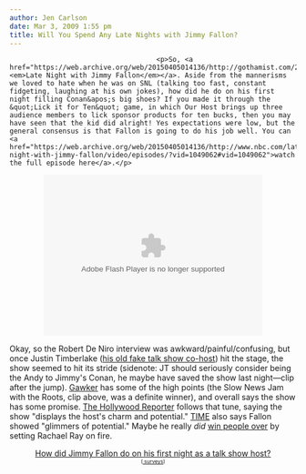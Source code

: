 ```yaml
---
author: Jen Carlson
date: Mar 3, 2009 1:55 pm
title: Will You Spend Any Late Nights with Jimmy Fallon?
---
```


	
										<p>So, <a href="https://web.archive.org/web/20150405014136/http://gothamist.com/2009/02/19/fallons_new_studio_is_sue_simmonss.php"><em>Late Night with Jimmy Fallon</em></a>. Aside from the mannerisms we loved to hate when he was on SNL (talking too fast, constant fidgeting, laughing at his own jokes), how did he do on his first night filling Conan&apos;s big shoes? If you made it through the &quot;Lick it for Ten&quot; game, in which Our Host brings up three audience members to lick sponsor products for ten bucks, then you may have seen that the kid did alright! Yes expectations were low, but the general consensus is that Fallon is going to do his job well. You can <a href="https://web.archive.org/web/20150405014136/http://www.nbc.com/late-night-with-jimmy-fallon/video/episodes/?vid=1049062#vid=1049062">watch the full episode here</a>.</p>

<center><object type="application/x-shockwave-flash" data="https://web.archive.org/web/20150405014136im_/http://widgets.nbc.com/o/4727a250e66f9723/49ad7516b95e00d5/49ad3d6883cd7e09/9df363a/-cpid/997ff580ee0eabee" id="W4727a250e66f972349ad7516b95e00d5" width="384" height="283"><param name="movie" value="http://widgets.nbc.com/o/4727a250e66f9723/49ad7516b95e00d5/49ad3d6883cd7e09/9df363a/-cpid/997ff580ee0eabee"><param name="wmode" value="transparent"><param name="allowNetworking" value="all"><param name="allowScriptAccess" value="always"></object></center>

<p>Okay, so the Robert De Niro interview was awkward/painful/confusing, but once Justin Timberlake (<a href="https://web.archive.org/web/20150405014136/http://www.mypartypost.com/watchvideo/2611/SNL-_The_Barry_Gibb_Talk_Show">his old fake talk show co-host</a>) hit the stage, the show seemed to hit its stride (sidenote: JT should seriously consider being the Andy to Jimmy&apos;s Conan, he maybe have saved the show last night&#x2014;clip after the jump). <a href="https://web.archive.org/web/20150405014136/http://gawker.com/5163323/best-of-jimmy-fallons-first-late-night">Gawker</a> has some of the high points (the Slow News Jam with the Roots, clip above, was a definite winner), and overall says the show has some promise. <a href="https://web.archive.org/web/20150405014136/http://www.hollywoodreporter.com/hr/tv-reviews/tv-review-late-night-with-jimmy-fallon-1003946915.story">The Hollywood Reporter</a> follows that tune, saying the show &quot;displays the host&apos;s charm and potential.&quot; <a href="https://web.archive.org/web/20150405014136/http://tunedin.blogs.time.com/2009/03/03/jimmy-fallon-thinks-you-are-awesome-america/">TIME</a> also says Fallon showed &quot;glimmers of potential.&quot; Maybe he really <em>did</em> <a href="https://web.archive.org/web/20150405014136/http://www.eatmedaily.com/2009/03/setting-rachael-ray-on-fire-video/#more-11431">win people over</a> by setting Rachael Ray on fire.</p>

<center><script type="text/javascript" charset="utf-8" language="javascript" src="https://web.archive.org/web/20150405014136js_/http://static.polldaddy.com/p/1421789.js"></script><noscript> <a href="https://web.archive.org/web/20150405014136/http://answers.polldaddy.com/poll/1421789/">How did Jimmy Fallon do on his first night as a talk show host?</a>  <br/> <span style="font-size:9px;"> (<a href="https://web.archive.org/web/20150405014136/http://www.polldaddy.com/">  surveys</a>)</span></noscript></center>					
										
									
				